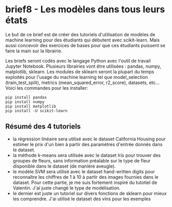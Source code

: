 # brief8 - Les modèles dans tous leurs états

Le but de ce brief est de créer des tutoriels d'utilisation de modèles de machine learning pour des étudiants qui débutent avec scikit-learn. Mais aussi concevoir des exercices de bases pour que ces étudiants puissent se faire la main sur la librairie. 

Les briefs seront codés avec le langage Python avec l'outil de travail Jupyter Notebook. Plusieurs librairies vont être utilisées : pandas, numpy, matplotlib, sklearn. Les modules de sklearn seront la plupart du temps exploités pour l'usage du machine learning tel que model_selection (train_test_split), metrics (mean_squared_error, r2_score), datasets, etc...
Voici les commandes pour les installer:
```
pip install pandas
pip install numpy
pip install matplotlib
pip install -U scikit-learn
```

## Résumé des 4 tutoriels

 - la régression linéaire sera utilisé avec le dataset California Housing pour estimer le prix d'un bien à partir des paramètres d'entrée donnés dans le dataset.
 - la méthode k-means sera utilisée avec le dataset Iris pour trouver des groupes de fleurs, sans information préalable sur le type de fleur disponible dans le dataset (de manière aveugle).
 - le modèle SVM sera utilisé avec le dataset hand-written digits pour reconnaître les chiffres de 1 à 10 à partir des images fournies dans le dataset. Pour cette partie, je me suis fortement inspiré du tutotiel de Valentin. J'ai juste changé le type de modélisation.
 - le dernier est juste un tutoriel sur divers fonctions de sklearn pour mieux les comprendre. J'ai utilisé le dataset des vins pour les exemples

